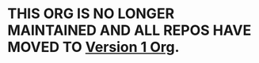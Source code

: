 # THIS ORG IS NO LONGER MAINTAINED AND ALL REPOS HAVE MOVED TO [Version 1 Org](https://github.com/Version1).
